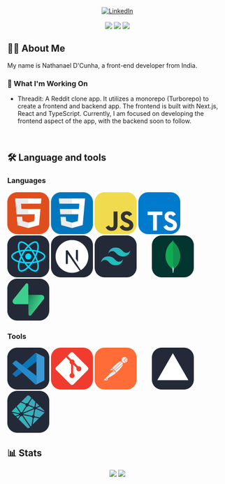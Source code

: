 <div align="center">
  <a href="https://www.linkedin.com/in/nathanaelpd01" target="_blank">
    <img title="LinkedIn" src="https://img.shields.io/badge/LinkedIn-0077B5?style=for-the-badge&logo=linkedin&logoColor=white" />
  </a>
</div>
<br />
<div align="center">
  <picture>
    <img src="https://komarev.com/ghpvc/?username=nathanaeld01&style=for-the-badge&labelColor=1850a0&color=1d62c4"  />
  </picture>
  <picture>
    <img src="https://img.shields.io/github/followers/nathanaeld01?style=for-the-badge&logo=data%3Aimage%2Fsvg%2Bxml%3Bbase64%2CPHN2ZyB4bWxucz0iaHR0cDovL3d3dy53My5vcmcvMjAwMC9zdmciIHZpZXdCb3g9IjAgMCAyNCAyNCIgZmlsbD0id2hpdGUiPjxwYXRoIGQ9Ik0xNSwxNEMxMi4zMywxNCA3LDE1LjMzIDcsMThWMjBIMjNWMThDMjMsMTUuMzMgMTcuNjcsMTQgMTUsMTRNNiwxMFY3SDRWMTBIMVYxMkg0VjE1SDZWMTJIOVYxME0xNSwxMkE0LDQgMCAwLDAgMTksOEE0LDQgMCAwLDAgMTUsNEE0LDQgMCAwLDAgMTEsOEE0LDQgMCAwLDAgMTUsMTJaIiAvPjwvc3ZnPg%3D%3D&labelColor=53A318&color=65C71D" />
  </picture>
  <picture>
    <img src="https://img.shields.io/github/stars/nathanaeld01?style=for-the-badge&logo=data%3Aimage%2Fsvg%2Bxml%3Bbase64%2CPHN2ZyB4bWxucz0iaHR0cDovL3d3dy53My5vcmcvMjAwMC9zdmciIHZpZXdCb3g9IjAgMCAyNCAyNCIgZmlsbD0id2hpdGUiPjxwYXRoIGQ9Ik0xMiwxNS4zOUw4LjI0LDE3LjY2TDkuMjMsMTMuMzhMNS45MSwxMC41TDEwLjI5LDEwLjEzTDEyLDYuMDlMMTMuNzEsMTAuMTNMMTguMDksMTAuNUwxNC43NywxMy4zOEwxNS43NiwxNy42Nk0yMiw5LjI0TDE0LjgxLDguNjNMMTIsMkw5LjE5LDguNjNMMiw5LjI0TDcuNDUsMTMuOTdMNS44MiwyMUwxMiwxNy4yN0wxOC4xOCwyMUwxNi41NCwxMy45N0wyMiw5LjI0WiIgLz48L3N2Zz4%3D&labelColor=A08918&color=C4A81D" />
  </picture>
</div>

## 👩‍💻 About Me

My name is Nathanael D'Cunha, a front-end developer from India.

### 🔭 What I'm Working On

-   Threadit: A Reddit clone app. It utilizes a monorepo (Turborepo) to create a frontend and backend app. The frontend is built with Next.js, React and TypeScript. Currently, I am focused on developing the frontend aspect of the app, with the backend soon to follow.

<br/>

## 🛠 Language and tools

### Languages

<picture>
  <img alt="HTML" title="HTML" src="/icons/html.svg">
</picture>
<picture>
  <img alt="CSS" title="CSS" src="/icons/css.svg">
</picture>
<picture>
  <img alt="JavaScript" title="JavaScript" src="/icons/js.svg">
</picture>
<picture>
  <img alt="TypeScript" title="TypeScript" src="/icons/ts.svg">
</picture>
&nbsp;
&nbsp;
&nbsp;
&nbsp;
<picture>
  <img alt="React" title="React" src="/icons/react.svg">
</picture>
<picture>
  <img alt="NextJS" title="NextJS" src="/icons/nextjs.svg">
</picture>
<picture>
  <img alt="Tailwind CSS" title="Tailwind CSS" src="/icons/tailwindcss.svg">
</picture>
&nbsp;
&nbsp;
&nbsp;
&nbsp;
<picture>
  <img alt="MongoDB" title="MongoDB" src="/icons/mongodb.svg" />
</picture>
<picture>
  <img alt="Supabase" title="Supabase" src="/icons/supabase.svg" />
</picture>

### Tools

<picture>
  <img alt="VS Code" title="VS Code" src="/icons/vscode.svg" />
</picture>
<picture>
  <img alt="Git" title="Git" src="/icons/git.svg">
</picture>
<picture>
  <img alt="Postman" title="Postman" src="/icons/postman.svg">
</picture>
&nbsp;
&nbsp;
&nbsp;
&nbsp;
<picture>
  <img alt="Vercel" title="Vercel" src="/icons/vercel.svg">
</picture>
<picture>
  <img alt="Netlify" title="Netlify" src="/icons/netlify.svg">
</picture>

## 📊 Stats

<div align="center">
  <picture>
    <img height="185.5px" src="https://github-readme-stats.vercel.app/api?username=nathanaeld01&theme=react&show_icons=true&hide_border=true&count_private=true)" />
  </picture>
  <picture>
    <img height="185.5px" src="https://github-readme-stats.vercel.app/api/top-langs/?username=nathanaeld01&theme=react&show_icons=true&hide_border=true&layout=compact" />
  </picture>
</div>
